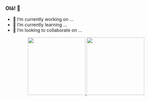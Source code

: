 ### Olá! 👻

- 🔭 I’m currently working on ...
- 🌱 I’m currently learning ...
- 👯 I’m looking to collaborate on ...

<div align="center">
  <a href="https://github.com/Eduardo-Virissimo">
  <img height="180em" src="https://github-readme-stats.vercel.app/api username=Eduardo-Virissimo&show_icons=true&theme=dracula&include_all_commits=true&count_private=true"/>
  <img height="180em" src="https://github-readme-stats.vercel.app/api/top-langs/?username=Eduardo-Virissimo&layout=compact&langs_count=7&theme=dracula"/>
</div>
